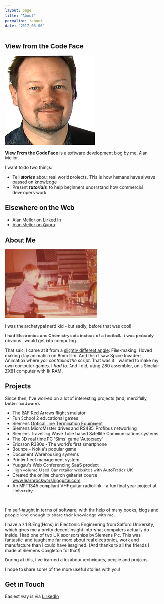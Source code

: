 ```yaml
---
layout: page
title: "About"
permalink: /about
date: "2017-03-06"
---
```


## View from the Code Face

![Headshot of Alan Mellor, software developer since the 1980s](images/alan_mellor_viewfromthecodeface_blog.png)

**View From the Code Face** is a software development blog by me, Alan Mellor.

I want to do two things:

- Tell **_stories_** about real world projects. This is how humans have always passed on knowledge
- Present **_tutorials_**, to help beginners understand how commercial developers work

## Elsewhere on the Web

- [Alan Mellor on Linked In](https://www.linkedin.com/in/alan-mellor-15177927/)
- [Alan Mellor on Quora](https://www.quora.com/profile/Alan-Mellor)

## About Me

![A young Alan Mellor with a Thomas Salter Chemistry Set 4!](images/alan_mellor_thomas_salter_chemistry_set_4-300x225.jpg)

I was the archetypal nerd kid - but sadly, before that was cool!

I had Electronics and Chemistry sets instead of a football. It was probably obvious I would get into computing.

That said, I came at it from a [slightly different angle](https://www.viewfromthecodeface.com/piece-code-really-got-started/): Film-making. I loved making clay animation on 8mm film. And then I saw Space Invaders: Animation where _you controlled the script_. That was it. I wanted to make my own computer games. I _had to_. And I did, using Z80 assembler, on a Sinclair ZX81 computer with 1k RAM.

## Projects

Since then, I've worked on a lot of interesting projects (and, mercifully, better hardware):

- The RAF Red Arrows flight simulator
- Fun School 2 educational games
- Siemens [Optical Line Termination Equipment](https://www.viewfromthecodeface.com/combining-disciplines-solve-hard-problems/)
- Siemens MicroMaster drives and RS485, Profibus networking
- Siemens Travelling Wave Tube based Satellite Communications systems
- The 3D real time PC 'Sims' game 'Autocracy'
- Ericsson R380s - The world's first smartphone
- Bounce - Nokia's popular game
- Document Warehousing systems
- Printer fleet management system
- Yuuguu's Web Conferencing SaaS product
- High volume Used Car retailer websites with AutoTrader UK
- Created the online church guitarist course www.learnrockworshipguitar.com
- An MPT1345 compliant VHF guitar radio link - a fun final year project at University

 

I'm [self-taught](https://www.viewfromthecodeface.com/learn-basics-programming-language-quickly/) in terms of software, with the help of many books, blogs and people kind enough to share their knowledge with me.

I have a 2.1 B.Eng(Hons) in Electronic Engineering from Salford University, which gives me a pretty decent insight into what computers actually do inside. I had one of two UK sponsorships by Siemens Plc. This was fantastic, and taught me far more about real electronics, work and manufacture than I could have imagined. (And thanks to all the friends I made at Siemens Congleton for that!)

During all this, I've learned a lot about techniques, people and projects.

I hope to share some of the more useful stories with you!

## Get in Touch

Easiest way is via [LinkedIn](https://www.linkedin.com/in/alan-mellor)
